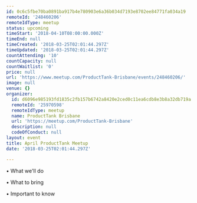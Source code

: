 ```yaml
---
id: 0c6c5fbe70ba0891ba917b4e780903e6a36b034d7193e8702ee84771fa034a19
remoteId: '248460206'
remoteIdType: meetup
status: upcoming
timeStart: '2018-04-10T08:00:00.000Z'
timeEnd: null
timeCreated: '2018-03-25T02:01:44.297Z'
timeUpdated: '2018-03-25T02:01:44.297Z'
countAttending: '10'
countCapacity: null
countWaitlist: '0'
price: null
url: 'https://www.meetup.com/ProductTank-Brisbane/events/248460206/'
image: null
venue: {}
organizer:
  id: d6096e985193fd1835c2fb157b6742a8420e2ced0c11ea6cdb8e3b8a32db719a
  remoteId: '25970598'
  remoteIdType: meetup
  name: ProductTank Brisbane
  url: 'https://meetup.com/ProductTank-Brisbane'
  description: null
  codeOfConduct: null
layout: event
title: April ProductTank Meetup
date: '2018-03-25T02:01:44.297Z'

---
```

<p>• What we'll do</p> <p>• What to bring</p> <p>• Important to know</p>
